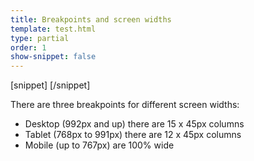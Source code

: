 ```yaml
---
title: Breakpoints and screen widths
template: test.html
type: partial
order: 1
show-snippet: false
---
```

[snippet]
[/snippet]

There are three breakpoints for different screen widths:

- Desktop (992px and up) there are 15 x 45px columns
- Tablet (768px to 991px) there are 12 x 45px columns
- Mobile (up to 767px) are 100% wide
